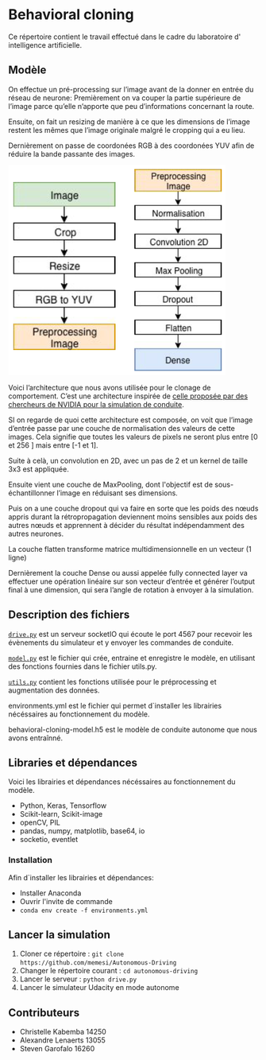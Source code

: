# Behavioral cloning

Ce répertoire contient le travail effectué dans le cadre du laboratoire d' intelligence artificielle.

## Modèle


On effectue un pré-processing sur l’image avant de la donner en entrée du réseau de neurone: Premièrement on va couper la partie supérieure de l’image parce qu’elle n’apporte que peu d’informations concernant la route.

Ensuite, on fait un resizing de manière à ce que les dimensions de l’image restent les mêmes que l’image originale malgré le cropping qui a eu lieu.

Dernièrement on passe de coordonées RGB à des coordonées YUV afin de réduire la bande passante des images. 

  ![](./images/architecture.PNG)

Voici l’architecture que nous avons utilisée pour le clonage de comportement. C’est une architecture inspirée de [celle proposée par des chercheurs de NVIDIA pour la simulation de conduite](https://images.nvidia.com/content/tegra/automotive/images/2016/solutions/pdf/end-to-end-dl-using-px.pdf).

SI on regarde de quoi cette architecture est composée, on voit que l’image d’entrée passe par une couche de normalisation des valeurs de cette images. Cela signifie que toutes les valeurs de pixels ne seront plus entre [0 et 256 ] mais entre [-1 et 1].

Suite à celà, un convolution en 2D, avec un pas de 2 et un kernel de taille 3x3 est appliquée.

Ensuite vient une couche de MaxPooling, dont l'objectif est de sous-échantillonner l’image en réduisant ses dimensions.

Puis on a une couche dropout qui va faire en sorte que les poids des nœuds appris durant la rétropropagation deviennent moins sensibles aux poids des autres nœuds et apprennent à décider du résultat indépendamment des autres neurones.

La couche flatten transforme matrice multidimensionnelle en un vecteur (1 ligne)

Dernièrement la couche Dense ou aussi appelée fully connected layer va effectuer une opération linéaire sur son vecteur d’entrée et générer l’output final à une dimension, qui sera l’angle de rotation à envoyer à la simulation.




## Description des fichiers

[`drive.py`](drive.py) est un serveur socketIO qui écoute le port 4567 pour recevoir les évènements du simulateur et y envoyer les commandes de conduite.

[`model.py`](model.py) est le fichier qui crée, entraine et enregistre le modèle, en utilisant des fonctions fournies dans le fichier utils.py.

[`utils.py`](utils.py) contient les fonctions utilisée pour le préprocessing et augmentation des données.

environments.yml est le fichier qui permet d`installer les librairies nécéssaires au fonctionnement du modèle.

behavioral-cloning-model.h5 est le modèle de conduite autonome que nous avons entraînné.

## Libraries et dépendances

Voici les librairies et dépendances nécéssaires au fonctionnement du modèle.

- Python, Keras, Tensorflow
- Scikit-learn, Scikit-image 
- openCV, PIL
- pandas, numpy, matplotlib, base64, io
- socketio, eventlet

### Installation 

Afin d`installer les librairies et dépendances:

- Installer Anaconda
- Ouvrir l'invite de commande
- `conda env create -f environments.yml`

## Lancer la simulation

1. Cloner ce répertoire : `git clone https://github.com/memesi/Autonomous-Driving`
2. Changer le répertoire courant : `cd autonomous-driving`
3. Lancer le serveur : `python drive.py`
4. Lancer le simulateur Udacity en mode autonome

## Contributeurs

- Christelle Kabemba 14250
- Alexandre Lenaerts 13055
- Steven Garofalo 16260
